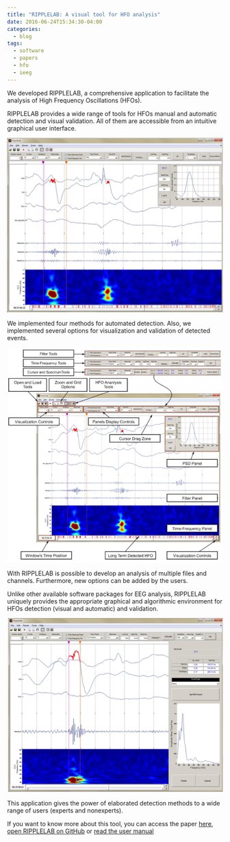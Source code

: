 ```yaml
---
title: "RIPPLELAB: A visual tool for HFO analysis"
date: 2016-06-24T15:34:30-04:00
categories:
  - blog
tags:
  - software
  - papers
  - hfo
  - ieeg
---
```


We developed RIPPLELAB, a comprehensive application to facilitate the analysis of High Frequency Oscillations (HFOs). 

RIPPLELAB provides a wide range of tools for HFOs manual and automatic detection and visual validation. All of them are accessible from an intuitive graphical user interface. 

![RIPPLELAB](\assets\post_pictures\ripplelab.jpg "Ripplelab main window")

We implemented four methods for automated detection. Also, we implemented several options for visualization and validation of detected events.

![RIPPLELAB_options](\assets\post_pictures\ripplelab_main.png "Ripplelab main options")

With RIPPLELAB is possible to develop an analysis of multiple files and channels. Furthermore, new options can be added by the users.

Unlike other available software packages for EEG analysis, RIPPLELAB uniquely provides the appropriate graphical and algorithmic environment for HFOs detection (visual and automatic) and validation.

![RIPPLELAB_validation](\assets\post_pictures\ripplelab_validation.png "Ripplelab validation window")

This application gives the power of elaborated detection methods to a wide range of users (experts and nonexperts).

If you want to know more about this tool, you can access the paper [here](https://journals.plos.org/plosone/article?id=10.1371/journal.pone.0158276), [open RIPPLELAB on GitHub](https://github.com/BSP-Uniandes/RIPPLELAB/) or [read the user manual](https://www.researchgate.net/publication/298348144_RIPPLELAB's_User_Manual)





